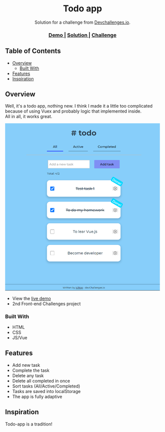 <h1 align="center">Todo app</h1>

<div align="center">
   Solution for a challenge from  <a href="http://devchallenges.io" target="_blank">Devchallenges.io</a>.
</div>

<div align="center">
  <h3>
    <a href="https://ic3top.github.io/devChallenges/todo-app/dist/index.html">
      Demo
    </a>
    <span> | </span>
    <a href="https://devchallenges.io/challenges/ohgVTyJCbm5OZyTB2gNY">
      Solution
    </a>
    <span> | </span>
    <a href="https://devchallenges.io/challenges/hH6PbOHBdPm6otzw2De5">
      Challenge
    </a>
  </h3>
</div>

<!-- TABLE OF CONTENTS -->

## Table of Contents

- [Overview](#overview)
    - [Built With](#built-with)
- [Features](#features)
- [Inspiration](#inspiration)

<!-- OVERVIEW -->

## Overview
Well, it's a todo app, nothing new. I think I made it a little too complicated because of using Vuex and probably logic that implemented inside.  
All in all, it works great.  


![screenshot](./screenshot/todo-app-illustration.png)

- View the [live demo](https://ic3top.github.io/devChallenges/todo-app/dist/index.html)
- 2nd Front-end Challenges project

### Built With

- HTML
- CSS
- JS/Vue

## Features

- Add new task
- Complete the task
- Delete any task
- Delete all completed in once
- Sort tasks (All/Active/Completed)
- Tasks are saved into localStorage  
- The app is fully adaptive

## Inspiration
Todo-app is a tradition! 
